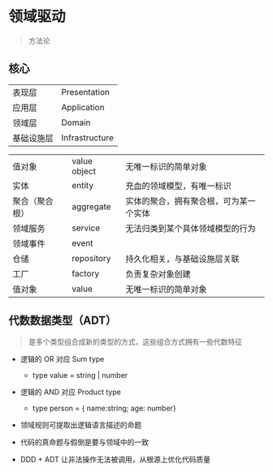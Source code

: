 # 领域驱动

> 方法论

## 核心

|  |  |
| :-----| :---- |
| 表现层 | Presentation |
| 应用层 | Application |
| 领域层 | Domain |
| 基础设施层 | Infrastructure |

|  |  |  |
| :-----| :---- | :---- |
| 值对象 | value object | 无唯一标识的简单对象 |
| 实体 | entity | 充血的领域模型，有唯一标识 |
| 聚合（聚合根） | aggregate | 实体的聚合，拥有聚合根，可为某一个实体 |
| 领域服务 | service | 无法归类到某个具体领域模型的行为 |
| 领域事件 | event |  |
| 仓储 | repository | 持久化相关，与基础设施层关联 |
| 工厂 | factory | 负责复杂对象创建 |
| 值对象 | value | 无唯一标识的简单对象 |

## 代数数据类型（ADT）

> 是多个类型组合成新的类型的方式，这些组合方式拥有一些代数特征

- 逻辑的 OR 对应 Sum type
  - type value = string | number
- 逻辑的 AND 对应 Product type
  - type person = { name:string; age: number}

- 领域规则可提取出逻辑语言描述的命题
- 代码的真命题与假倒是要与领域中的一致
- DDD + ADT 让非法操作无法被调用，从根源上优化代码质量